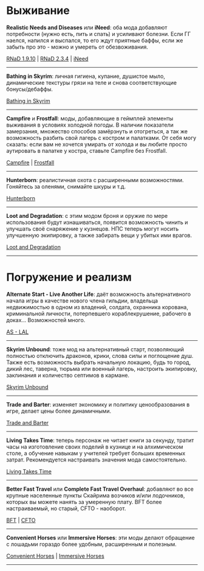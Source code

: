 # Выживание

**Realistic Needs and Diseases** или **iNeed**: оба мода добавляют потребности (нужно есть, пить и спать) и усиливают болезни. Если ГГ наелся, напился и выспался, то его ждут приятные баффы, если же забыть про это - можно и умереть от обезвоживания.

[RNaD 1.9.10](http://www.nexusmods.com/skyrim/mods/26228/) | [RNaD 2.3.4](http://www.nexusmods.com/skyrim/mods/78785/) | [iNeed](http://www.nexusmods.com/skyrim/mods/51473/)

------

**Bathing in Skyrim**: личная гигиена, купание, душистое мыло, динамические текстуры грязи на теле и снова соответствующие бонусы/дебаффы.

[Bathing in Skyrim](http://www.nexusmods.com/skyrim/mods/60421/)

------

**Campfire** и **Frostfall**: моды, добавляющие в геймплей элементы выживания в условиях холодной погоды. В наличии показатели замерзания, множество способов замёрзнуть и отогреться, а так же возможность разбить свой лагерь с костром и палатками. От себя могу сказать: если вам не хочется умирать от холода и вы любите просто аутировать в палатке у костра, ставьте Campfire без Frostfall.

[Campfire](http://www.nexusmods.com/skyrim/mods/64798/) | [Frostfall](http://www.nexusmods.com/skyrim/mods/11163/)

------

**Hunterborn**: реалистичная охота с расширенными возможностями. Гоняйтесь за оленями, снимайте шкуры и т.д.

[Hunterborn](http://www.nexusmods.com/skyrim/mods/33201/)

------

**Loot and Degradation**: с этим модом броня и оружие по мере использования будут изнашиваться, появится возможность чинить и улучшать своё снаряжение у кузнецов. НПС теперь могут носить улучшенную экипировку, а также забирать вещи у убитых ими врагов.

[Loot and Degradation](http://www.nexusmods.com/skyrim/mods/55677/)

------

# Погружение и реализм

**Alternate Start - Live Another Life**: даёт возможность альтернативного начала игры в качестве нового члена гильдии, владельца недвижимостью в одном из владений, солдата, охранника корована, криминальной личности, потерпевшего кораблекрушение, рабочего в доках... Возможностей много.

[AS - LAL](http://www.nexusmods.com/skyrim/mods/9557/)

------

**Skyrim Unbound**: тоже мод на альтернативный старт, позволяющий полностью отключить драконов, крики, слова силы и поглощение душ. Также есть возможность выбрать начальную локацию, будь то город, дикий лес, таверна, тюрьма или военный лагерь, настроить экипировку, заклинания и количество септимов в кармане.

[Skyrim Unbound](http://www.nexusmods.com/skyrim/mods/71465/)

------

**Trade and Barter**: изменяет экономику и политику ценообразования в игре, делает цены более динамичными.

[Trade and Barter](http://www.nexusmods.com/skyrim/mods/34612/)

------

**Living Takes Time**: теперь персонаж не читает книги за секунду, тратит часы на изготовление своих поделий в кузнице и на алхимическом столе, а обучение навыкам у учителей требует больших временных затрат. Рекомендуется настраивать значения мода самостоятельно.

[Living Takes Time](http://www.nexusmods.com/skyrim/mods/44623/)

------

**Better Fast Travel** или **Complete Fast Travel Overhaul**: добавляют во все крупные населенные пункты Скайрима возчиков и/или лодочников, которых вы можете нанять за умеренную плату. BFT более настраиваемый, но старый, CFTO - наоборот.

[BFT](http://www.nexusmods.com/skyrim/mods/15508/) | [CFTO](http://www.nexusmods.com/skyrim/mods/68221/)

------

**Convenient Horses** или **Immersive Horses**: эти моды делают обращение с лошадьми гораздо более удобным, расширенным и полезным.

[Convenient Horses](http://www.nexusmods.com/skyrim/mods/14950/) | [Immersive Horses](http://www.nexusmods.com/skyrim/mods/64067/)

------
